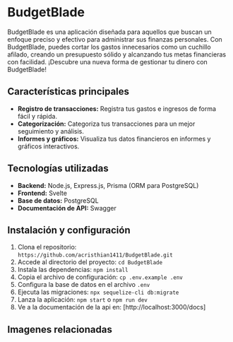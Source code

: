 # BudgetBlade

BudgetBlade es una aplicación diseñada para aquellos que buscan un enfoque preciso y efectivo para administrar sus finanzas personales. Con BudgetBlade, puedes cortar los gastos innecesarios como un cuchillo afilado, creando un presupuesto sólido y alcanzando tus metas financieras con facilidad. ¡Descubre una nueva forma de gestionar tu dinero con BudgetBlade!

## Características principales

- **Registro de transacciones:** Registra tus gastos e ingresos de forma fácil y rápida.
- **Categorización:** Categoriza tus transacciones para un mejor seguimiento y análisis.
- **Informes y gráficos:** Visualiza tus datos financieros en informes y gráficos interactivos.

## Tecnologías utilizadas

- **Backend:** Node.js, Express.js, Prisma (ORM para PostgreSQL)
- **Frontend:** Svelte
- **Base de datos:** PostgreSQL
- **Documentación de API:** Swagger

## Instalación y configuración

1. Clona el repositorio: `https://github.com/acristhian1411/BudgetBlade.git`
2. Accede al directorio del proyecto: `cd BudgetBlade`
3. Instala las dependencias: `npm install`
4. Copia el archivo de configuración: `cp .env.example .env`
5. Configura la base de datos en el archivo `.env`
6. Ejecuta las migraciones: `npx sequelize-cli db:migrate`
7. Lanza la aplicación: `npm start` o `npm run dev`
8. Ve a la documentación de la api en: [http://localhost:3000/docs]

## Imagenes relacionadas

<!-- ![Documentación](public/img/swagger.png) -->
